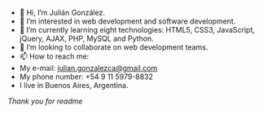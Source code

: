 - 👋 Hi, I’m Julián González.
- 👀 I’m interested in web development and software development.
- 🌱 I’m currently learning eight technologies: HTML5, CSS3,  JavaScript, jQuery, AJAX, PHP, MySQL and Python. 
- 💞️ I’m looking to collaborate on web development teams. 
- 📫 How to reach me:
 - My e-mail: julian.gonzalezca@gmail.com
 - My phone number: +54 9 11 5979-8832
 - I live in Buenos Aires, Argentina. 
 
 *Thank you for readme*

<!---
julian-gonzalezca/julian-gonzalezca is a ✨ special ✨ repository because its `README.md` (this file) appears on your GitHub profile.
You can click the Preview link to take a look at your changes.
--->
